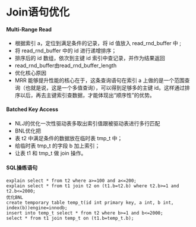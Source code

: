 # Join语句优化
#### Multi-Range Read
* 根据索引 a，定位到满足条件的记录，将 id 值放入 read_rnd_buffer 中 ;
* 将 read_rnd_buffer 中的 id 进行递增排序；
* 排序后的 id 数组，依次到主键 id 索引中查记录，并作为结果返回
* read_rnd_buffer由read_rnd_buffer_length
* 优化核心原因
* MRR 能够提升性能的核心在于，这条查询语句在索引 a 上做的是一个范围查询（也就是说，这是一个多值查询），可以得到足够多的主键 id。这样通过排序以后，再去主键索引查数据，才能体现出“顺序性”的优势。

#### Batched Key Access
* NLJ的优化一次性驱动表多取出索引值跟被驱动表进行多行匹配
* BNL优化把
* 表 t2 中满足条件的数据放在临时表 tmp_t 中；
* 给临时表 tmp_t 的字段 b 加上索引；
* 让表 t1 和 tmp_t 做 join 操作。

#### SQL操练语句
```
explain select * from t2 where a>=100 and a<=200;
explain select * from t1 join t2 on (t1.b=t2.b) where t2.b>=1 and t2.b<=2000;
优化BNL
create temporary table temp_t(id int primary key, a int, b int, index(b))engine=innodb;
insert into temp_t select * from t2 where b>=1 and b<=2000;
select * from t1 join temp_t on (t1.b=temp_t.b);
```